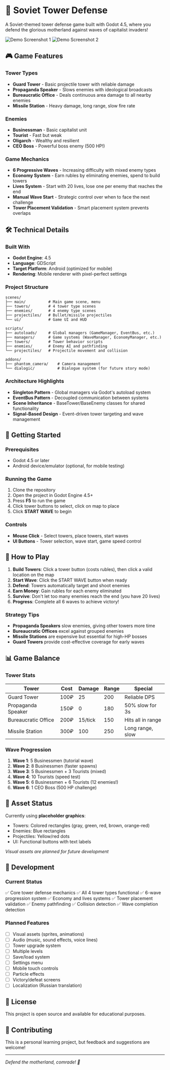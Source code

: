 # 🚩 Soviet Tower Defense

A Soviet-themed tower defense game built with Godot 4.5, where you defend the glorious motherland against waves of capitalist invaders!

![Demo Screenshot 1](docs/screenshots/demo.png)
![Demo Screenshot 2](docs/screenshots/demo2.png)

## 🎮 Game Features

### Tower Types
- **Guard Tower** - Basic projectile tower with reliable damage
- **Propaganda Speaker** - Slows enemies with ideological broadcasts
- **Bureaucratic Office** - Deals continuous area damage to all nearby enemies
- **Missile Station** - Heavy damage, long range, slow fire rate

### Enemies
- **Businessman** - Basic capitalist unit
- **Tourist** - Fast but weak
- **Oligarch** - Wealthy and resilient
- **CEO Boss** - Powerful boss enemy (500 HP!)

### Game Mechanics
- **6 Progressive Waves** - Increasing difficulty with mixed enemy types
- **Economy System** - Earn rubles by eliminating enemies, spend to build towers
- **Lives System** - Start with 20 lives, lose one per enemy that reaches the end
- **Manual Wave Start** - Strategic control over when to face the next challenge
- **Tower Placement Validation** - Smart placement system prevents overlaps

## 🛠️ Technical Details

### Built With
- **Godot Engine**: 4.5
- **Language**: GDScript
- **Target Platform**: Android (optimized for mobile)
- **Rendering**: Mobile renderer with pixel-perfect settings

### Project Structure
```
scenes/
├── main/          # Main game scene, menu
├── towers/        # 4 tower type scenes
├── enemies/       # 4 enemy type scenes
├── projectiles/   # Bullet/missile projectiles
└── ui/            # Game UI and HUD

scripts/
├── autoloads/     # Global managers (GameManager, EventBus, etc.)
├── managers/      # Game systems (WaveManager, EconomyManager, etc.)
├── towers/        # Tower behavior scripts
├── enemies/       # Enemy AI and pathfinding
└── projectiles/   # Projectile movement and collision

addons/
├── phantom_camera/    # Camera management
└── dialogic/          # Dialogue system (for future story mode)
```

### Architecture Highlights
- **Singleton Pattern** - Global managers via Godot's autoload system
- **EventBus Pattern** - Decoupled communication between systems
- **Scene Inheritance** - BaseTower/BaseEnemy classes for shared functionality
- **Signal-Based Design** - Event-driven tower targeting and wave management

## 🚀 Getting Started

### Prerequisites
- Godot 4.5 or later
- Android device/emulator (optional, for mobile testing)

### Running the Game
1. Clone the repository
2. Open the project in Godot Engine 4.5+
3. Press **F5** to run the game
4. Click tower buttons to select, click on map to place
5. Click **START WAVE** to begin

### Controls
- **Mouse Click** - Select towers, place towers, start waves
- **UI Buttons** - Tower selection, wave start, game speed control

## 🎯 How to Play

1. **Build Towers**: Click a tower button (costs rubles), then click a valid location on the map
2. **Start Wave**: Click the START WAVE button when ready
3. **Defend**: Towers automatically target and shoot enemies
4. **Earn Money**: Gain rubles for each enemy eliminated
5. **Survive**: Don't let too many enemies reach the end (you have 20 lives)
6. **Progress**: Complete all 6 waves to achieve victory!

### Strategy Tips
- **Propaganda Speakers** slow enemies, giving other towers more time
- **Bureaucratic Offices** excel against grouped enemies
- **Missile Stations** are expensive but essential for high-HP bosses
- **Guard Towers** provide cost-effective coverage for early waves

## 📊 Game Balance

### Tower Stats
| Tower | Cost | Damage | Range | Special |
|-------|------|--------|-------|---------|
| Guard Tower | 100₽ | 25 | 200 | Reliable DPS |
| Propaganda Speaker | 150₽ | 0 | 180 | 50% slow for 3s |
| Bureaucratic Office | 200₽ | 15/tick | 150 | Hits all in range |
| Missile Station | 300₽ | 100 | 250 | Long range, slow |

### Wave Progression
1. **Wave 1**: 5 Businessmen (tutorial wave)
2. **Wave 2**: 8 Businessmen (faster spawns)
3. **Wave 3**: 5 Businessmen + 3 Tourists (mixed)
4. **Wave 4**: 10 Tourists (speed test)
5. **Wave 5**: 6 Businessmen + 6 Tourists (12 enemies!)
6. **Wave 6**: 1 CEO Boss (500 HP challenge)

## 🎨 Asset Status

Currently using **placeholder graphics**:
- Towers: Colored rectangles (gray, green, red, brown, orange-red)
- Enemies: Blue rectangles
- Projectiles: Yellow/red dots
- UI: Functional buttons with text labels

*Visual assets are planned for future development*

## 🔧 Development

### Current Status
✅ Core tower defense mechanics
✅ All 4 tower types functional
✅ 6-wave progression system
✅ Economy and lives systems
✅ Tower placement validation
✅ Enemy pathfinding
✅ Collision detection
✅ Wave completion detection

### Planned Features
- [ ] Visual assets (sprites, animations)
- [ ] Audio (music, sound effects, voice lines)
- [ ] Tower upgrade system
- [ ] Multiple levels
- [ ] Save/load system
- [ ] Settings menu
- [ ] Mobile touch controls
- [ ] Particle effects
- [ ] Victory/defeat screens
- [ ] Localization (Russian translation)

## 📝 License

This project is open source and available for educational purposes.

## 🤝 Contributing

This is a personal learning project, but feedback and suggestions are welcome!

---

*Defend the motherland, comrade! 🚩*
